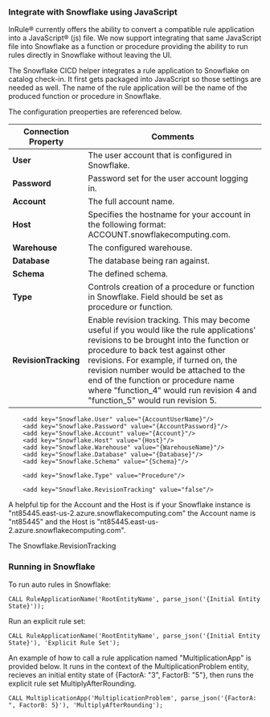 ### Integrate with Snowflake using JavaScript

InRule® currently offers the ability to convert a compatible rule application into a JavaScript® (js) file. We now support integrating that same JavaScript file into Snowflake as a function or procedure providing the ability to run rules directly in Snowflake without leaving the UI.

The Snowflake CICD helper integrates a rule application to Snowflake on catalog check-in. It first gets packaged into JavaScript so those settings are needed as well. The name of the rule application will be the name of the produced function or procedure in Snowflake. 

The configuration preoperties are referenced below.

|Connection Property | Comments
--- | ---
|**User**| The user account that is configured in Snowflake.
|**Password**| Password set for the user account logging in.
|**Account**| The full account name.
|**Host**| Specifies the hostname for your account in the following format: ACCOUNT.snowflakecomputing.com.
|**Warehouse**| The configured warehouse.
|**Database**| The database being ran against.
|**Schema**| The defined schema.
|**Type**| Controls creation of a procedure or function in Snowflake. Field should be set as procedure or function.
|**RevisionTracking**| Enable revision tracking. This may become useful if you would like the rule applications' revisions to be brought into the function or procedure to back test against other revisions. For example, if turned on, the revision number would be attached to the end of the function or procedure name where "function_4" would run revision 4 and "function_5" would run revision 5.

````
	<add key="Snowflake.User" value="{AccountUserName}"/>
	<add key="Snowflake.Password" value="{AccountPassword}"/>
	<add key="Snowflake.Account" value="{Account}"/>
	<add key="Snowflake.Host" value="{Host}"/>
	<add key="Snowflake.Warehouse" value="{WarehouseName}"/>
	<add key="Snowflake.Database" value="{Database}"/>
	<add key="Snowflake.Schema" value="{Schema}"/>
  
	<add key="Snowflake.Type" value="Procedure"/>
	
	<add key="Snowflake.RevisionTracking" value="false"/>
````

A helpful tip for the Account and the Host is if your Snowflake instance is "nt85445.east-us-2.azure.snowflakecomputing.com" the Account name is "nt85445" and the Host is "nt85445.east-us-2.azure.snowflakecomputing.com".

The Snowflake.RevisionTracking 

### Running in Snowflake
To run auto rules in Snowflake:
````
CALL RuleApplicationName('RootEntityName', parse_json('{Initial Entity State}'));
````
Run an explicit rule set:
````
CALL RuleApplicationName('RootEntityName', parse_json('{Initial Entity State}'), 'Explicit Rule Set');
````

An example of how to call a rule application named "MultiplicationApp" is provided below. It runs in the context of the MultiplicationProblem entity, recieves an initial entity state of {FactorA: "3", FactorB: "5"}, then runs the explicit rule set MultiplyAfterRounding.
````
CALL MultiplicationApp('MultiplicationProblem', parse_json('{FactorA: ", FactorB: 5}'), 'MultiplyAfterRounding');
````
